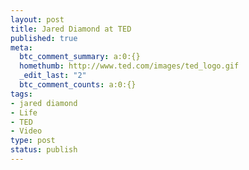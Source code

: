 ```yaml
--- 
layout: post
title: Jared Diamond at TED
published: true
meta: 
  btc_comment_summary: a:0:{}
  homethumb: http://www.ted.com/images/ted_logo.gif
  _edit_last: "2"
  btc_comment_counts: a:0:{}
tags: 
- jared diamond
- Life
- TED
- Video
type: post
status: publish
---
```


